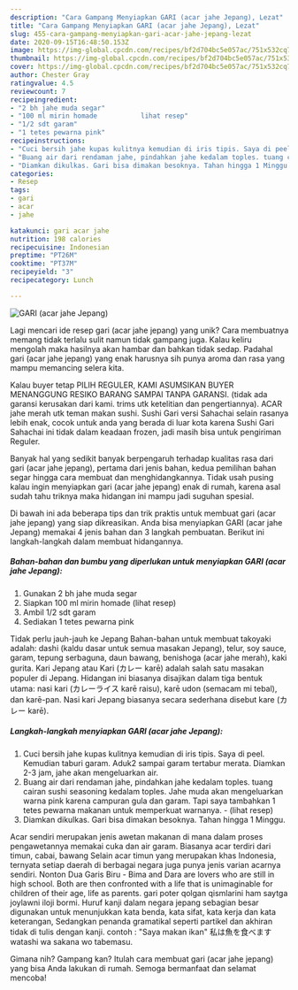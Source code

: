 ```yaml
---
description: "Cara Gampang Menyiapkan GARI (acar jahe Jepang), Lezat"
title: "Cara Gampang Menyiapkan GARI (acar jahe Jepang), Lezat"
slug: 455-cara-gampang-menyiapkan-gari-acar-jahe-jepang-lezat
date: 2020-09-15T16:48:50.153Z
image: https://img-global.cpcdn.com/recipes/bf2d704bc5e057ac/751x532cq70/gari-acar-jahe-jepang-foto-resep-utama.jpg
thumbnail: https://img-global.cpcdn.com/recipes/bf2d704bc5e057ac/751x532cq70/gari-acar-jahe-jepang-foto-resep-utama.jpg
cover: https://img-global.cpcdn.com/recipes/bf2d704bc5e057ac/751x532cq70/gari-acar-jahe-jepang-foto-resep-utama.jpg
author: Chester Gray
ratingvalue: 4.5
reviewcount: 7
recipeingredient:
- "2 bh jahe muda segar"
- "100 ml mirin homade           lihat resep"
- "1/2 sdt garam"
- "1 tetes pewarna pink"
recipeinstructions:
- "Cuci bersih jahe kupas kulitnya kemudian di iris tipis. Saya di peel. Kemudian taburi garam. Aduk2 sampai garam tertabur merata. Diamkan 2-3 jam, jahe akan mengeluarkan air."
- "Buang air dari rendaman jahe, pindahkan jahe kedalam toples. tuang cairan sushi seasoning kedalam toples. Jahe muda akan mengeluarkan warna pink karena campuran gula dan garam. Tapi saya tambahkan 1 tetes pewarna makanan untuk memperkuat warnanya.             (lihat resep)"
- "Diamkan dikulkas. Gari bisa dimakan besoknya. Tahan hingga 1 Minggu."
categories:
- Resep
tags:
- gari
- acar
- jahe

katakunci: gari acar jahe 
nutrition: 198 calories
recipecuisine: Indonesian
preptime: "PT26M"
cooktime: "PT37M"
recipeyield: "3"
recipecategory: Lunch

---
```



![GARI (acar jahe Jepang)](https://img-global.cpcdn.com/recipes/bf2d704bc5e057ac/751x532cq70/gari-acar-jahe-jepang-foto-resep-utama.jpg)

Lagi mencari ide resep gari (acar jahe jepang) yang unik? Cara membuatnya memang tidak terlalu sulit namun tidak gampang juga. Kalau keliru mengolah maka hasilnya akan hambar dan bahkan tidak sedap. Padahal gari (acar jahe jepang) yang enak harusnya sih punya aroma dan rasa yang mampu memancing selera kita.

Kalau buyer tetap PILIH REGULER, KAMI ASUMSIKAN BUYER MENANGGUNG RESIKO BARANG SAMPAI TANPA GARANSI. (tidak ada garansi kerusakan dari kami. trims utk ketelitian dan pengertiannya). ACAR jahe merah utk teman makan sushi. Sushi Gari versi Sahachai selain rasanya lebih enak, cocok untuk anda yang berada di luar kota karena Sushi Gari Sahachai ini tidak dalam keadaan frozen, jadi masih bisa untuk pengiriman Reguler.

Banyak hal yang sedikit banyak berpengaruh terhadap kualitas rasa dari gari (acar jahe jepang), pertama dari jenis bahan, kedua pemilihan bahan segar hingga cara membuat dan menghidangkannya. Tidak usah pusing kalau ingin menyiapkan gari (acar jahe jepang) enak di rumah, karena asal sudah tahu triknya maka hidangan ini mampu jadi suguhan spesial.


Di bawah ini ada beberapa tips dan trik praktis untuk membuat gari (acar jahe jepang) yang siap dikreasikan. Anda bisa menyiapkan GARI (acar jahe Jepang) memakai 4 jenis bahan dan 3 langkah pembuatan. Berikut ini langkah-langkah dalam membuat hidangannya.

<!--inarticleads1-->

##### Bahan-bahan dan bumbu yang diperlukan untuk menyiapkan GARI (acar jahe Jepang):

1. Gunakan 2 bh jahe muda segar
1. Siapkan 100 ml mirin homade           (lihat resep)
1. Ambil 1/2 sdt garam
1. Sediakan 1 tetes pewarna pink


Tidak perlu jauh-jauh ke Jepang Bahan-bahan untuk membuat takoyaki adalah: dashi (kaldu dasar untuk semua masakan Jepang), telur, soy sauce, garam, tepung serbaguna, daun bawang, benishoga (acar jahe merah), kaki gurita. Kari Jepang atau Kari (カレー karē) adalah salah satu masakan populer di Jepang. Hidangan ini biasanya disajikan dalam tiga bentuk utama: nasi kari (カレーライス karē raisu), karē udon (semacam mi tebal), dan karē-pan. Nasi kari Jepang biasanya secara sederhana disebut kare (カレー karē). 

<!--inarticleads2-->

##### Langkah-langkah menyiapkan GARI (acar jahe Jepang):

1. Cuci bersih jahe kupas kulitnya kemudian di iris tipis. Saya di peel. Kemudian taburi garam. Aduk2 sampai garam tertabur merata. Diamkan 2-3 jam, jahe akan mengeluarkan air.
1. Buang air dari rendaman jahe, pindahkan jahe kedalam toples. tuang cairan sushi seasoning kedalam toples. Jahe muda akan mengeluarkan warna pink karena campuran gula dan garam. Tapi saya tambahkan 1 tetes pewarna makanan untuk memperkuat warnanya. -             (lihat resep)
1. Diamkan dikulkas. Gari bisa dimakan besoknya. Tahan hingga 1 Minggu.


Acar sendiri merupakan jenis awetan makanan di mana dalam proses pengawetannya memakai cuka dan air garam. Biasanya acar terdiri dari timun, cabai, bawang Selain acar timun yang merupakan khas Indonesia, ternyata setiap daerah di berbagai negara juga punya jenis varian acarnya sendiri. Nonton Dua Garis Biru - Bima and Dara are lovers who are still in high school. Both are then confronted with a life that is unimaginable for children of their age, life as parents. gari poter qolgan qismlarini ham saytga joylawni iloji bormi. Huruf kanji dalam negara jepang sebagian besar digunakan untuk menunjukkan kata benda, kata sifat, kata kerja dan kata keterangan, Sedangkan penanda gramatikal seperti partikel dan akhiran tidak di tulis dengan kanji. contoh : &#34;Saya makan ikan&#34; 私は魚を食べます watashi wa sakana wo tabemasu. 

Gimana nih? Gampang kan? Itulah cara membuat gari (acar jahe jepang) yang bisa Anda lakukan di rumah. Semoga bermanfaat dan selamat mencoba!
